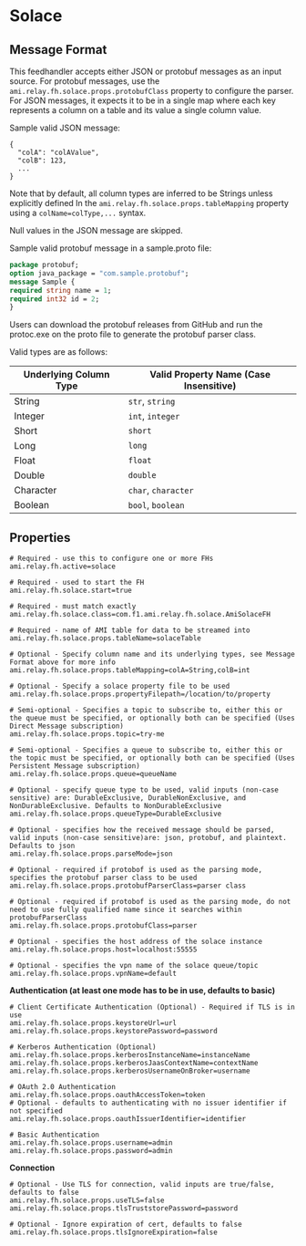 # Solace

## Message Format

This feedhandler accepts either JSON or protobuf messages as an input source. For protobuf messages, use the `ami.relay.fh.solace.props.protobufClass` property to configure the parser. For JSON messages, it expects it to be in a single map where each key represents a column on a table and its value a single column value.

Sample valid JSON message:

```
{
  "colA": "colAValue",
  "colB": 123,
  ...
}
```

Note that by default, all column types are inferred to be Strings unless explicitly defined In the `ami.relay.fh.solace.props.tableMapping` property using a `colName=colType,...` syntax.

Null values in the JSON message are skipped.

Sample valid protobuf message in a sample.proto file:

```protobuf
package protobuf;
option java_package = "com.sample.protobuf";
message Sample {
required string name = 1;
required int32 id = 2; 
}
```

Users can download the protobuf releases from GitHub and run the protoc.exe on the proto file to generate the protobuf parser class.

Valid types are as follows:

| Underlying Column Type | Valid Property Name (Case Insensitive) |
|------------------------|----------------------------------------|
| String                 | `str`, `string`                            |
| Integer                | `int`, `integer`                           |
| Short                  | `short`                                  |
| Long                   | `long`                                   |
| Float                  | `float`                                  |
| Double                 | `double`                                 |
| Character              | `char`, `character`                        |
| Boolean                | `bool`, `boolean`                          |

## Properties

```
# Required - use this to configure one or more FHs
ami.relay.fh.active=solace

# Required - used to start the FH
ami.relay.fh.solace.start=true

# Required - must match exactly
ami.relay.fh.solace.class=com.f1.ami.relay.fh.solace.AmiSolaceFH

# Required - name of AMI table for data to be streamed into
ami.relay.fh.solace.props.tableName=solaceTable

# Optional - Specify column name and its underlying types, see Message Format above for more info
ami.relay.fh.solace.props.tableMapping=colA=String,colB=int

# Optional - Specify a solace property file to be used
ami.relay.fh.solace.props.propertyFilepath=/location/to/property

# Semi-optional - Specifies a topic to subscribe to, either this or the queue must be specified, or optionally both can be specified (Uses Direct Message subscription)
ami.relay.fh.solace.props.topic=try-me

# Semi-optional - Specifies a queue to subscribe to, either this or the topic must be specified, or optionally both can be specified (Uses Persistent Message subscription)
ami.relay.fh.solace.props.queue=queueName

# Optional - specify queue type to be used, valid inputs (non-case sensitive) are: DurableExclusive, DurableNonExclusive, and NonDurableExclusive. Defaults to NonDurableExclusive
ami.relay.fh.solace.props.queueType=DurableExclusive

# Optional - specifies how the received message should be parsed, valid inputs (non-case sensitive)are: json, protobuf, and plaintext. Defaults to json
ami.relay.fh.solace.props.parseMode=json

# Optional - required if protobof is used as the parsing mode, specifies the protobuf parser class to be used
ami.relay.fh.solace.props.protobufParserClass=parser class

# Optional - required if protobof is used as the parsing mode, do not need to use fully qualified name since it searches within protobufParserClass
ami.relay.fh.solace.props.protobufClass=parser

# Optional - specifies the host address of the solace instance
ami.relay.fh.solace.props.host=localhost:55555

# Optional - specifies the vpn name of the solace queue/topic
ami.relay.fh.solace.props.vpnName=default
```

**Authentication (at least one mode has to be in use, defaults to basic)**

```
# Client Certificate Authentication (Optional) - Required if TLS is in use
ami.relay.fh.solace.props.keystoreUrl=url
ami.relay.fh.solace.props.keystorePassword=password

# Kerberos Authentication (Optional)
ami.relay.fh.solace.props.kerberosInstanceName=instanceName
ami.relay.fh.solace.props.kerberosJaasContextName=contextName
ami.relay.fh.solace.props.kerberosUsernameOnBroker=username

# OAuth 2.0 Authentication
ami.relay.fh.solace.props.oauthAccessToken=token
# Optional - defaults to authenticating with no issuer identifier if not specified
ami.relay.fh.solace.props.oauthIssuerIdentifier=identifier

# Basic Authentication
ami.relay.fh.solace.props.username=admin
ami.relay.fh.solace.props.password=admin
```

**Connection**

```
# Optional - Use TLS for connection, valid inputs are true/false, defaults to false
ami.relay.fh.solace.props.useTLS=false
ami.relay.fh.solace.props.tlsTruststorePassword=password

# Optional - Ignore expiration of cert, defaults to false
ami.relay.fh.solace.props.tlsIgnoreExpiration=false
```